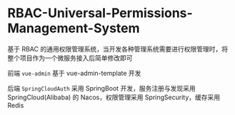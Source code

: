 # RBAC-Universal-Permissions-Management-System

基于 RBAC 的通用权限管理系统，当开发各种管理系统需要进行权限管理时，将整个项目作为一个微服务接入后简单修改即可

前端 `vue-admin` 基于 vue-admin-template 开发

后端 `SpringCloudAuth` 采用 SpringBoot 开发，服务注册与发现采用 SpringCloud(Alibaba) 的 Nacos，权限管理采用 SpringSecurity，缓存采用 Redis
